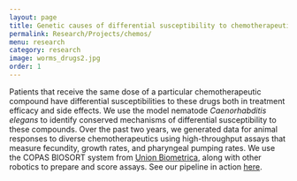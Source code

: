 ```yaml
---
layout: page
title: Genetic causes of differential susceptibility to chemotherapeutic compounds
permalink: Research/Projects/chemos/
menu: research
category: research
image: worms_drugs2.jpg
order: 1
---
```


Patients that receive the same dose of a particular chemotherapeutic compound have differential susceptibilities to these drugs both in treatment efficacy and side effects. We use the model nematode *Caenorhabditis elegans* to identify conserved mechanisms of differential susceptibility to these compounds. Over the past two years, we generated data for animal responses to diverse chemotherapeutics using high-throughput assays that measure fecundity, growth rates, and pharyngeal pumping rates. We use the COPAS BIOSORT system from [Union Biometrica](http://www.unionbio.com/), along with other robotics to prepare and score assays. See our pipeline in action <a href="/Research/Lab/">here</a>.
